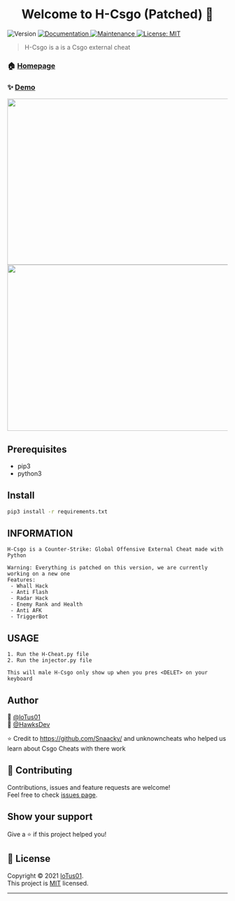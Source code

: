 <h1 align="center">Welcome to H-Csgo (Patched) 👋</h1>
<p>
  <img alt="Version" src="https://img.shields.io/badge/version-1.3-blue.svg?cacheSeconds=2592000" />
  <a href="https://github.com/kefranabg/readme-md-generator#readme" target="_blank">
    <img alt="Documentation" src="https://img.shields.io/badge/documentation-yes-brightgreen.svg" />
  </a>
  <a href="https://github.com/kefranabg/readme-md-generator/graphs/commit-activity" target="_blank">
    <img alt="Maintenance" src="https://img.shields.io/badge/Maintained%3F-yes-green.svg" />
  </a>
  <a href="https://github.com/loTus04/RATata/blob/main/LICENSE" target="_blank">
    <img alt="License: MIT" src="https://img.shields.io/github/license/loTus04/H-Csgo" />
  </a>
</p>

> H-Csgo is a is a Csgo external cheat

### 🏠 [Homepage](https://github.com/loTus04/H-Csgo/blob/main/README.md)

### ✨ [Demo](https://media.discordapp.net/attachments/919204721024204820/919236390959612014/unknown1.png?width=1105&height=676)
<img src="https://media.discordapp.net/attachments/919204721024204820/919236390959612014/unknown1.png?width=1105&height=676" width="570" height="380"/> 
<img src="https://media.discordapp.net/attachments/919204721024204820/919236483766972426/unknown2.png?width=1323&height=676" width="570" height="380"/>
</br>

## Prerequisites

- pip3
- python3

## Install

```sh
pip3 install -r requirements.txt
```

## INFORMATION

 ```
H-Csgo is a Counter-Strike: Global Offensive External Cheat made with Python

Warning: Everything is patched on this version, we are currently working on a new one
Features:
  - Whall Hack
  - Anti Flash
  - Radar Hack
  - Enemy Rank and Health
  - Anti AFK
  - TriggerBot

```

## USAGE

```
1. Run the H-Cheat.py file
2. Run the injector.py file

This will male H-Csgo only show up when you pres <DELET> on your keyboard

```

## Author

👤 [@loTus01](https://github.com/loTus04)</br>
👤 [@HawksDev](https://github.com/HawksDev)

⭐️ Credit to https://github.com/Snaacky/ and unknowncheats who helped us learn about Csgo Cheats with there work

## 🤝 Contributing

Contributions, issues and feature requests are welcome!<br />Feel free to check [issues page](https://github.com/loTus04/H-Csgo/issues).

## Show your support

Give a ⭐️ if this project helped you!

## 📝 License

Copyright © 2021 [loTus01](https://github.com/loTus04).<br />
This project is [MIT](https://github.com/kefranabg/readme-md-generator/blob/master/LICENSE) licensed.

***
